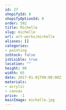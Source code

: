 ```yaml
---
id: 27
shopifyId: 0
shopifyOptionId: 0
order: 592
title: Michelle
slug: michelle
url: art-works/michelle
aliases: []
categories:
- painting
inStock: false
isVisible: true
location: ""
height: 90
width: 65
date: 2017-01-01T00:00:00Z
materials:
- acrylic
- canvas
price: -1
mainImage: michelle.jpg
---
```

